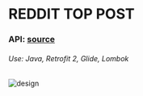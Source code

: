 #  REDDIT TOP POST #
### API: [source](http://www.reddit.com/top.json/ "www.reddit.com.top") ###
###### Use: Java, Retrofit 2, Glide, Lombok ######
![design](https://github.com/MaximusSheyko/RedditTopPostersApp/blob/master/gif/maket.gif?raw=true)